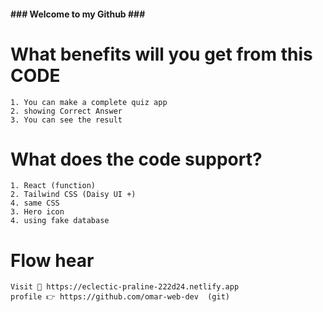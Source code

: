  #### ### Welcome to my Github ### ###

 # What benefits will you get from this CODE
    1. You can make a complete quiz app
    2. showing Correct Answer 
    3. You can see the result

# What does the code support?
    1. React (function)
    2. Tailwind CSS (Daisy UI +)
    4. same CSS
    3. Hero icon 
    4. using fake database

# Flow hear 
    Visit 📡 https://eclectic-praline-222d24.netlify.app
    profile 👉 https://github.com/omar-web-dev  (git)
